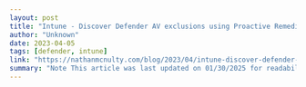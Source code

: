 ```yaml
---
layout: post
title: "Intune - Discover Defender AV exclusions using Proactive Remediation"
author: "Unknown"
date: 2023-04-05
tags: [defender, intune]
link: "https://nathanmcnulty.com/blog/2023/04/intune-discover-defender-av-exclusions-using-proactive-remediation/"
summary: "Note This article was last updated on 01/30/2025 for readability and updated URLs. I am working on updating this for the UI changes that have been made to Intune :)"
---
```

